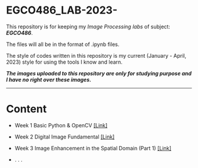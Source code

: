 # EGCO486_LAB-2023-

This repository is for keeping my *Image Processing labs* of subject: ***EGCO486***.

The files will all be in the format of .ipynb files.

The style of codes written in this repository is my current (January - April, 2023) style for using the tools I know and learn.

***The images uploaded to this repository are only for studying purpose and I have no right over these images.***

---

# Content

- Week 1 Basic Python & OpenCV 
[[Link]](https://github.com/chavakan209/EGCO486_LAB-2023-/tree/main/Week%201%20Basic%20Python%20%26%20OpenCV)

- Week 2 Digital Image Fundamental 
[[Link]](https://github.com/chavakan209/EGCO486_LAB-2023-/tree/main/Week%202%20Digital%20Image%20Fundamental)

- Week 3 Image Enhancement in the Spatial Domain (Part 1) 
[[Link]](https://github.com/chavakan209/EGCO486_LAB-2023-/tree/main/Week%203%20Image%20Enhancement%20in%20the%20Spatial%20Domain%20(Part%201))

- . . .
